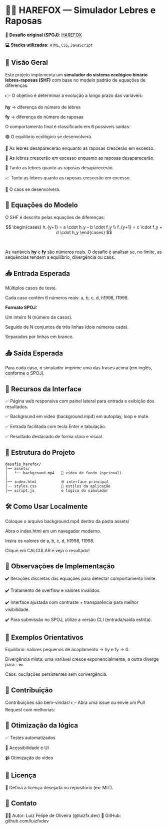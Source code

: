 # 🦊🐇 HAREFOX — Simulador Lebres e Raposas

📌 **Desafio original (SPOJ)**: [HAREFOX](https://www.spoj.com/problems/HAREFOX)

**💻 Stacks utilizadas:** ``HTML``, ``CSS``, ``JavaScript``

## 📖 Visão Geral

Este projeto implementa um **simulador do sistema ecológico binário lebres-raposas (SHF)** com base no modelo padrão de equações de diferenças.

👉 O objetivo é determinar a evolução a longo prazo das variáveis:

**hy** → diferença do número de lebres

**fy** → diferença do número de raposas

O comportamento final é classificado em 6 possíveis saídas:

🟢 O equilíbrio ecológico se desenvolverá.

🦊 As lebres desaparecerão enquanto as raposas crescerão em excesso.

🐇 As lebres crescerão em excesso enquanto as raposas desaparecerão.

🚫 Tanto as lebres quanto as raposas desaparecerão.

📈 Tanto as lebres quanto as raposas crescerão em excesso.

🚨 O caos se desenvolverá.

## 📐 Equações do Modelo

O SHF é descrito pelas equações de diferenças:

<div align="left">

$$
\begin{cases}
h_{y+1} = a \cdot h_y - b \cdot f_y \\
f_{y+1} = c \cdot f_y + d \cdot h_y
\end{cases}
$$

</div>

<br>

As variáveis **hy** e **fy** são números reais. O desafio é analisar se, no limite, as sequências tendem a equilíbrio, divergência ou caos.

## 📥 Entrada Esperada

Múltiplos casos de teste.

Cada caso contém 6 números reais: a, b, c, d, h1998, f1998.

**Formato SPOJ:**

Um inteiro N (número de casos).

Seguido de N conjuntos de três linhas (dois números cada).

Separados por linhas em branco.

## 📤 Saída Esperada

Para cada caso, o simulador imprime uma das frases acima (em inglês, conforme o SPOJ).


## 🎨 Recursos da Interface

✅ Página web responsiva com painel lateral para entrada e exibição dos resultados.

✅ Background em vídeo (background.mp4) em autoplay, loop e mute.

✅ Entrada facilitada com tecla Enter e tabulação.

✅ Resultado destacado de forma clara e visual.

## 📂 Estrutura do Projeto
```
desafio_harefox/
│── assets/
│   └── background.mp4   🎥 vídeo de fundo (opcional)
│
│── index.html           🌐 interface principal
│── styles.css           🎨 estilos da aplicação
│── script.js            ⚙️ lógica do simulador
```

## 🛠️ Como Usar Localmente

Coloque o arquivo background.mp4 dentro da pasta assets/

Abra o index.html em um navegador moderno.

Insira os valores de a, b, c, d, h1998, f1998.

Clique em CALCULAR e veja o resultado!

## 📌 Observações de Implementação

✔️ Iterações discretas das equações para detectar comportamento limite.

✔️ Tratamento de overflow e valores inválidos.

✔️ Interface ajustada com contraste + transparência para melhor visibilidade.

✔️ Para submissão no SPOJ, utilize a versão CLI (entrada/saída estrita).

## 🧪 Exemplos Orientativos

Equilíbrio: valores pequenos de acoplamento → hy e fy → 0.

Divergência mista: uma variável cresce exponencialmente, a outra diverge para −∞.

Caos: oscilações persistentes sem convergência.

## 🤝 Contribuição

Contribuições são bem-vindas!
👉 Abra uma issue ou envie um Pull Request com melhorias:

## 🔧 Otimização da lógica

✅ Testes automatizados

🎨 Acessibilidade e UI

📹 Otimização do vídeo

## 📜 Licença

📌 Defina a licença desejada no repositório (ex: MIT).

## 👤 Contato

👨‍💻 Autor: Luiz Felipe de Oliveira (@luizfx.dev)
🔗 GitHub: github.com/luizfxdev
